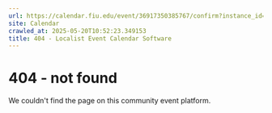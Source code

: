 ```yaml
---
url: https://calendar.fiu.edu/event/36917350385767/confirm?instance_id=36917350400108&return=https%3A%2F%2Fcalendar.fiu.edu%2F
site: Calendar
crawled_at: 2025-05-20T10:52:23.349153
title: 404 - Localist Event Calendar Software
---
```


# 404 - not found
We couldn't find the page on this community event platform.
